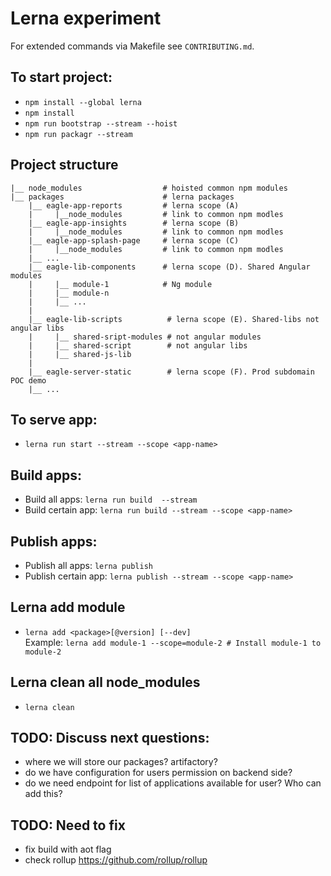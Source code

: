 # Lerna experiment

 For extended commands via Makefile see `CONTRIBUTING.md`.

## To start project:
* `npm install --global lerna`
* `npm install`
* `npm run bootstrap --stream --hoist`
* `npm run packagr --stream`

## Project structure

```
|__ node_modules                  # hoisted common npm modules
|__ packages                      # lerna packages
    |__ eagle-app-reports         # lerna scope (A)
    |     |__node_modules         # link to common npm modles
    |__ eagle-app-insights        # lerna scope (B)
    |     |__node_modules         # link to common npm modles
    |__ eagle-app-splash-page     # lerna scope (C)
    |     |__node_modules         # link to common npm modles
    |__ ...
    |__ eagle-lib-components      # lerna scope (D). Shared Angular modules 
    |     |__ module-1            # Ng module
    |     |__ module-n
    |     |__ ...
    | 
    |__ eagle-lib-scripts          # lerna scope (E). Shared-libs not angular libs       
    |     |__ shared-sript-modules # not angular modules
    |     |__ shared-script        # not angular libs
    |     |__ shared-js-lib
    |
    |__ eagle-server-static        # lerna scope (F). Prod subdomain POC demo
    |__ ...
```

## To serve app:
* `lerna run start --stream --scope <app-name>`

## Build apps:

* Build all apps: `lerna run build  --stream`
* Build certain app: `lerna run build --stream --scope <app-name>`

## Publish apps:

* Publish all apps: `lerna publish`
* Publish certain app: `lerna publish --stream --scope <app-name>`

## Lerna add module

* `lerna add <package>[@version] [--dev]`  
Example: `lerna add module-1 --scope=module-2 # Install module-1 to module-2`

## Lerna clean all node_modules

* `lerna clean`

## TODO: Discuss next questions:

* where we will store our packages? artifactory?
* do we have configuration for users permission on backend side? 
* do we need endpoint for list of applications available for user? Who can add this?

## TODO: Need to fix

* fix build with aot flag
* check rollup https://github.com/rollup/rollup